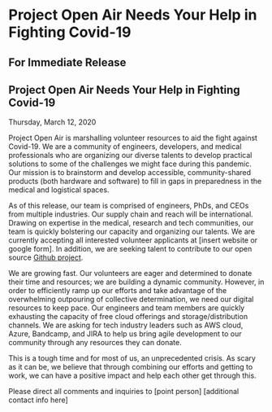 # Project Open Air Needs Your Help in Fighting Covid-19  

## For Immediate Release   
## Project Open Air Needs Your Help in Fighting Covid-19  

Thursday, March 12, 2020   

Project Open Air is marshalling volunteer resources to aid the fight against Covid-19.  We are a community of engineers, developers, and medical professionals who are organizing our diverse talents to develop practical solutions to some of the challenges we might face during this pandemic. Our mission is to brainstorm and develop accessible, community-shared products (both hardware and software) to fill in gaps in preparedness in the medical and logistical spaces.    

As of this release, our team is comprised of engineers, PhDs, and CEOs from multiple industries. Our supply chain and reach will be international. Drawing on expertise in the medical, research and tech communities, our team is quickly bolstering our capacity and organizing our talents. We are currently accepting all interested volunteer applicants at [insert website or google form]. In addition, we are seeking talent to contribute to our open source [Github project](https://github.com/Pandemic-Engineers/).   

We are growing fast. Our volunteers are eager and determined to donate their time and resources; we are building a dynamic community. However, in order to efficiently ramp up our efforts and take advantage of the overwhelming outpouring of collective determination, we need our digital resources to keep pace. Our engineers and team members are quickly exhausting the capacity of free cloud offerings and storage/distribution channels. We are asking for tech industry leaders such as AWS cloud, Azure, Bandcamp, and JIRA to help us bring agile development to our community through any resources they can donate.  

This is a tough time and for most of us, an unprecedented crisis. As scary as it can be, we believe that through combining our efforts and getting to work, we can have a positive impact and help each other get through this. 

Please direct all comments and inquiries to [point person] 
[additional contact info here]



###
